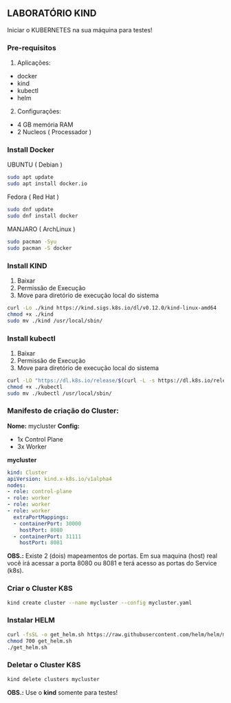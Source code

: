 ## LABORATÓRIO KIND

Iniciar o KUBERNETES na sua máquina para testes!

### Pre-requisitos

1. Aplicações:

- docker
- kind
- kubectl
- helm

2. Configurações:

- 4 GB memória RAM
- 2 Nucleos ( Processador )

### Install Docker

UBUNTU ( Debian )

```bash
sudo apt update
sudo apt install docker.io
``` 

Fedora ( Red Hat )

```bash
sudo dnf update
sudo dnf install docker
```

MANJARO ( ArchLinux )

```bash
sudo pacman -Syu
sudo pacman -S docker
```

### Install KIND

1. Baixar
2. Permissão de Execução
3. Move para diretório de execução local do sistema

```bash
curl -Lo ./kind https://kind.sigs.k8s.io/dl/v0.12.0/kind-linux-amd64
chmod +x ./kind
sudo mv ./kind /usr/local/sbin/
```

### Install kubectl

1. Baixar
2. Permissão de Execução
3. Move para diretório de execução local do sistema

```bash
curl -LO "https://dl.k8s.io/release/$(curl -L -s https://dl.k8s.io/release/stable.txt)/bin/linux/amd64/kubectl"
chmod +x ./kubectl
sudo mv ./kubectl /usr/local/sbin/
```

### Manifesto de criação do Cluster:

**Nome:** mycluster
**Config:**
- 1x Control Plane
- 3x Worker

**mycluster**
```yaml
kind: Cluster
apiVersion: kind.x-k8s.io/v1alpha4
nodes:
- role: control-plane
- role: worker
- role: worker
- role: worker
  extraPortMappings:
  - containerPort: 30000
    hostPort: 8080
  - containerPort: 31111
    hostPort: 8081
```

**OBS.:** Existe 2 (dois) mapeamentos de portas. Em sua maquina (host) real você irá acessar a porta 8080 ou 8081 e terá acesso as portas do Service (k8s).

### Criar o Cluster K8S

```bash
kind create cluster --name mycluster --config mycluster.yaml
```

### Instalar HELM

```bash
curl -fsSL -o get_helm.sh https://raw.githubusercontent.com/helm/helm/main/scripts/get-helm-3
chmod 700 get_helm.sh
./get_helm.sh
```

### Deletar o Cluster K8S

```bash
kind delete clusters mycluster
```

**OBS.:** Use o **kind** somente para testes!
